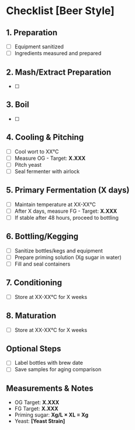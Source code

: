 # Checklist [Beer Style]

## 1. Preparation
- [ ] Equipment sanitized
- [ ] Ingredients measured and prepared

## 2. Mash/Extract Preparation
- [ ] 

## 3. Boil
- [ ] 

## 4. Cooling & Pitching
- [ ] Cool wort to XX°C
- [ ] Measure OG - Target: **X.XXX**
- [ ] Pitch yeast
- [ ] Seal fermenter with airlock

## 5. Primary Fermentation (X days)
- [ ] Maintain temperature at XX-XX°C
- [ ] After X days, measure FG - Target: **X.XXX**
- [ ] If stable after 48 hours, proceed to bottling

## 6. Bottling/Kegging
- [ ] Sanitize bottles/kegs and equipment
- [ ] Prepare priming solution (Xg sugar in water)
- [ ] Fill and seal containers

## 7. Conditioning
- [ ] Store at XX-XX°C for X weeks

## 8. Maturation
- [ ] Store at XX-XX°C for X weeks

## Optional Steps
- [ ] Label bottles with brew date
- [ ] Save samples for aging comparison

## Measurements & Notes
- OG Target: **X.XXX**
- FG Target: **X.XXX**
- Priming sugar: **Xg/L × XL = Xg**
- Yeast: **[Yeast Strain]**